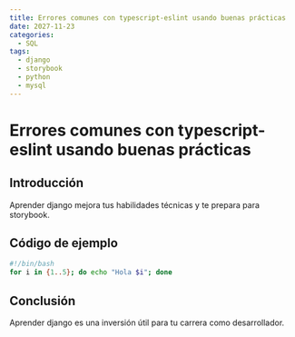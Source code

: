 ```yaml
---
title: Errores comunes con typescript-eslint usando buenas prácticas
date: 2027-11-23
categories:
  - SQL
tags:
  - django
  - storybook
  - python
  - mysql
---
```


# Errores comunes con typescript-eslint usando buenas prácticas

## Introducción

Aprender django mejora tus habilidades técnicas y te prepara para storybook.

## Código de ejemplo

```bash
#!/bin/bash
for i in {1..5}; do echo "Hola $i"; done
```

## Conclusión

Aprender django es una inversión útil para tu carrera como desarrollador.